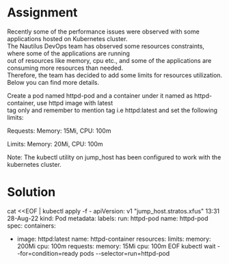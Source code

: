 # Assignment
Recently some of the performance issues were observed with some applications hosted on Kubernetes cluster.  
The Nautilus DevOps team has observed some resources constraints, where some of the applications are running  
out of resources like memory, cpu etc., and some of the applications are consuming more resources than needed.  
Therefore, the team has decided to add some limits for resources utilization. Below you can find more details.

Create a pod named httpd-pod and a container under it named as httpd-container, use httpd image with latest  
tag only and remember to mention tag i.e httpd:latest and set the following limits:

Requests: Memory: 15Mi, CPU: 100m

Limits: Memory: 20Mi, CPU: 100m

Note: The kubectl utility on jump_host has been configured to work with the kubernetes cluster.

# Solution
cat <<EOF | kubectl apply -f -
apiVersion: v1                                                                                                                                                  "jump_host.stratos.xfus" 13:31 28-Aug-22
kind: Pod
metadata:
  labels:
    run: httpd-pod
  name: httpd-pod
spec:
  containers:
  - image: httpd:latest
    name: httpd-container
    resources: 
      limits:
        memory: 200Mi
        cpu: 100m
      requests:
        memory: 15Mi
        cpu: 100m
EOF
kubectl wait --for=condition=ready pods --selector=run=httpd-pod
